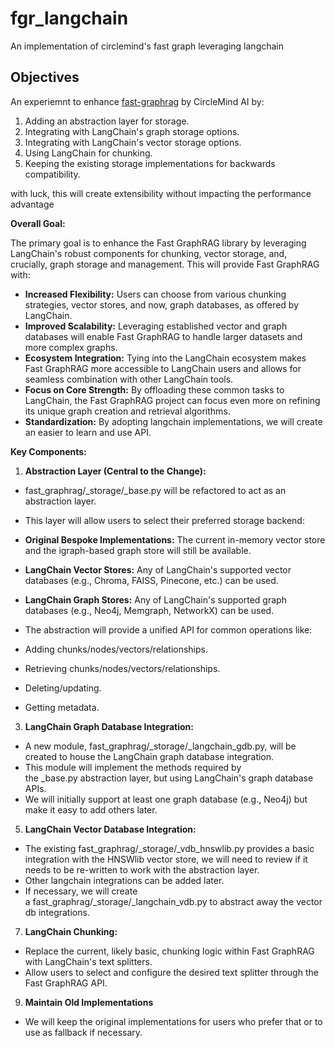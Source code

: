 # fgr_langchain
An implementation of circlemind's fast graph leveraging langchain

## Objectives

An experiemnt to enhance [fast-graphrag](https://github.com/circlemind-ai/fast-graphrag) by CircleMind AI by:

1.  Adding an abstraction layer for storage.
2.  Integrating with LangChain's graph storage options.
3.  Integrating with LangChain's vector storage options.
4.  Using LangChain for chunking.
5.  Keeping the existing storage implementations for backwards compatibility.

with luck, this will create extensibility without impacting the performance advantage

**Overall Goal:**

The primary goal is to enhance the Fast GraphRAG library by leveraging LangChain's robust components for chunking, vector storage, and, crucially, graph storage and management. This will provide Fast GraphRAG with:

*   **Increased Flexibility:** Users can choose from various chunking strategies, vector stores, and now, graph databases, as offered by LangChain.
*   **Improved Scalability:** Leveraging established vector and graph databases will enable Fast GraphRAG to handle larger datasets and more complex graphs.
*   **Ecosystem Integration:** Tying into the LangChain ecosystem makes Fast GraphRAG more accessible to LangChain users and allows for seamless combination with other LangChain tools.
*   **Focus on Core Strength:** By offloading these common tasks to LangChain, the Fast GraphRAG project can focus even more on refining its unique graph creation and retrieval algorithms.
*   **Standardization:** By adopting langchain implementations, we will create an easier to learn and use API.

**Key Components:**

1.  **Abstraction Layer (Central to the Change):**

*   fast\_graphrag/\_storage/\_base.py will be refactored to act as an abstraction layer.
*   This layer will allow users to select their preferred storage backend:

*   **Original Bespoke Implementations:** The current in-memory vector store and the igraph-based graph store will still be available.
*   **LangChain Vector Stores:** Any of LangChain's supported vector databases (e.g., Chroma, FAISS, Pinecone, etc.) can be used.
*   **LangChain Graph Stores:** Any of LangChain's supported graph databases (e.g., Neo4j, Memgraph, NetworkX) can be used.

*   The abstraction will provide a unified API for common operations like:

*   Adding chunks/nodes/vectors/relationships.
*   Retrieving chunks/nodes/vectors/relationships.
*   Deleting/updating.
*   Getting metadata.

3.  **LangChain Graph Database Integration:**

*   A new module, fast\_graphrag/\_storage/\_langchain\_gdb.py, will be created to house the LangChain graph database integration.
*   This module will implement the methods required by the \_base.py abstraction layer, but using LangChain's graph database APIs.
*   We will initially support at least one graph database (e.g., Neo4j) but make it easy to add others later.

5.  **LangChain Vector Database Integration:**

*   The existing fast\_graphrag/\_storage/\_vdb\_hnswlib.py provides a basic integration with the HNSWlib vector store, we will need to review if it needs to be re-written to work with the abstraction layer.
*   Other langchain integrations can be added later.
*   If necessary, we will create a fast\_graphrag/\_storage/\_langchain\_vdb.py to abstract away the vector db integrations.

7.  **LangChain Chunking:**

*   Replace the current, likely basic, chunking logic within Fast GraphRAG with LangChain's text splitters.
*   Allow users to select and configure the desired text splitter through the Fast GraphRAG API.

9.  **Maintain Old Implementations**

*   We will keep the original implementations for users who prefer that or to use as fallback if necessary.
